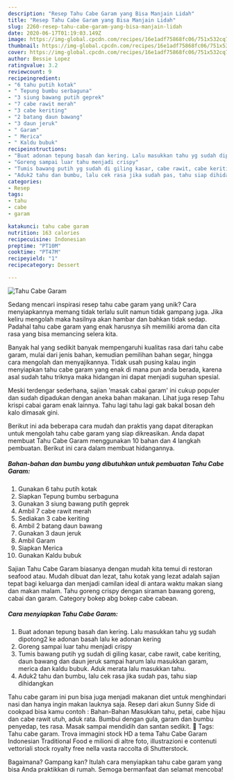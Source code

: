 ```yaml
---
description: "Resep Tahu Cabe Garam yang Bisa Manjain Lidah"
title: "Resep Tahu Cabe Garam yang Bisa Manjain Lidah"
slug: 2260-resep-tahu-cabe-garam-yang-bisa-manjain-lidah
date: 2020-06-17T01:19:03.149Z
image: https://img-global.cpcdn.com/recipes/16e1adf75868fc06/751x532cq70/tahu-cabe-garam-foto-resep-utama.jpg
thumbnail: https://img-global.cpcdn.com/recipes/16e1adf75868fc06/751x532cq70/tahu-cabe-garam-foto-resep-utama.jpg
cover: https://img-global.cpcdn.com/recipes/16e1adf75868fc06/751x532cq70/tahu-cabe-garam-foto-resep-utama.jpg
author: Bessie Lopez
ratingvalue: 3.2
reviewcount: 9
recipeingredient:
- "6 tahu putih kotak"
- " Tepung bumbu serbaguna"
- "3 siung bawang putih geprek"
- "7 cabe rawit merah"
- "3 cabe keriting"
- "2 batang daun bawang"
- "3 daun jeruk"
- " Garam"
- " Merica"
- " Kaldu bubuk"
recipeinstructions:
- "Buat adonan tepung basah dan kering. Lalu masukkan tahu yg sudah dipotong2 ke adonan basah lalu ke adonan kering"
- "Goreng sampai luar tahu menjadi crispy"
- "Tumis bawang putih yg sudah di giling kasar, cabe rawit, cabe keriting, daun bawang dan daun jeruk sampai harum lalu masukkan garam, merica dan kaldu bubuk. Aduk merata lalu masukkan tahu."
- "Aduk2 tahu dan bumbu, lalu cek rasa jika sudah pas, tahu siap dihidangkan"
categories:
- Resep
tags:
- tahu
- cabe
- garam

katakunci: tahu cabe garam 
nutrition: 163 calories
recipecuisine: Indonesian
preptime: "PT10M"
cooktime: "PT47M"
recipeyield: "1"
recipecategory: Dessert

---
```



![Tahu Cabe Garam](https://img-global.cpcdn.com/recipes/16e1adf75868fc06/751x532cq70/tahu-cabe-garam-foto-resep-utama.jpg)

Sedang mencari inspirasi resep tahu cabe garam yang unik? Cara menyiapkannya memang tidak terlalu sulit namun tidak gampang juga. Jika keliru mengolah maka hasilnya akan hambar dan bahkan tidak sedap. Padahal tahu cabe garam yang enak harusnya sih memiliki aroma dan cita rasa yang bisa memancing selera kita.

Banyak hal yang sedikit banyak mempengaruhi kualitas rasa dari tahu cabe garam, mulai dari jenis bahan, kemudian pemilihan bahan segar, hingga cara mengolah dan menyajikannya. Tidak usah pusing kalau ingin menyiapkan tahu cabe garam yang enak di mana pun anda berada, karena asal sudah tahu triknya maka hidangan ini dapat menjadi suguhan spesial.

Meski terdengar sederhana, sajian &#39;masak cabai garam&#39; ini cukup populer dan sudah dipadukan dengan aneka bahan makanan. Lihat juga resep Tahu krispi cabai garam enak lainnya. Tahu lagi tahu lagi gak bakal bosan deh kalo dimasak gini.


Berikut ini ada beberapa cara mudah dan praktis yang dapat diterapkan untuk mengolah tahu cabe garam yang siap dikreasikan. Anda dapat membuat Tahu Cabe Garam menggunakan 10 bahan dan 4 langkah pembuatan. Berikut ini cara dalam membuat hidangannya.

<!--inarticleads1-->

##### Bahan-bahan dan bumbu yang dibutuhkan untuk pembuatan Tahu Cabe Garam:

1. Gunakan 6 tahu putih kotak
1. Siapkan  Tepung bumbu serbaguna
1. Gunakan 3 siung bawang putih geprek
1. Ambil 7 cabe rawit merah
1. Sediakan 3 cabe keriting
1. Ambil 2 batang daun bawang
1. Gunakan 3 daun jeruk
1. Ambil  Garam
1. Siapkan  Merica
1. Gunakan  Kaldu bubuk


Sajian Tahu Cabe Garam biasanya dengan mudah kita temui di restoran seafood atau. Mudah dibuat dan lezat, tahu kotak yang lezat adalah sajian tepat bagi keluarga dan menjadi camilan ideal di antara waktu makan siang dan makan malam. Tahu goreng crispy dengan siraman bawang goreng, cabai dan garam. Category bokep abg bokep cabe cabean. 

<!--inarticleads2-->

##### Cara menyiapkan Tahu Cabe Garam:

1. Buat adonan tepung basah dan kering. Lalu masukkan tahu yg sudah dipotong2 ke adonan basah lalu ke adonan kering
1. Goreng sampai luar tahu menjadi crispy
1. Tumis bawang putih yg sudah di giling kasar, cabe rawit, cabe keriting, daun bawang dan daun jeruk sampai harum lalu masukkan garam, merica dan kaldu bubuk. Aduk merata lalu masukkan tahu.
1. Aduk2 tahu dan bumbu, lalu cek rasa jika sudah pas, tahu siap dihidangkan


Tahu cabe garam ini pun bisa juga menjadi makanan diet untuk menghindari nasi dan hanya ingin makan lauknya saja. Resep dari akun Sunny Side di cookpad bisa kamu contoh : Bahan-Bahan  Masukkan tahu, petai, cabe hijau dan cabe rawit utuh, aduk rata. Bumbui dengan gula, garam dan bumbu penyedap, tes rasa. Masak sampai mendidih dan santan sedikit.  Tags: Tahu cabe garam. Trova immagini stock HD a tema Tahu Cabe Garam Indonesian Traditional Food e milioni di altre foto, illustrazioni e contenuti vettoriali stock royalty free nella vasta raccolta di Shutterstock. 

Bagaimana? Gampang kan? Itulah cara menyiapkan tahu cabe garam yang bisa Anda praktikkan di rumah. Semoga bermanfaat dan selamat mencoba!
